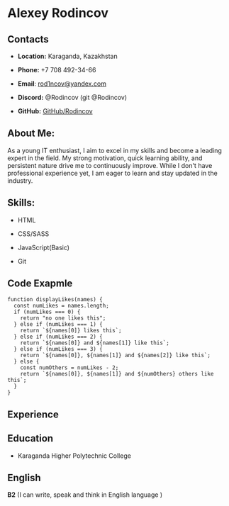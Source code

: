 # **Alexey Rodincov**


## Contacts


+ **Location:** Karaganda, Kazakhstan


+ **Phone:** +7 708 492-34-66


+ **Email**: rod1ncov@yandex.com 


+ **Discord:** @Rodincov (git @Rodincov)


+ **GitHub:**  [GitHub/Rodincov](https://github.com/Rodincov/)


## **About Me:** 


As a young IT enthusiast, I aim to excel in my skills and become a leading expert in the field. My strong motivation, quick learning ability, and persistent nature drive me to continuously improve. While I don't have professional experience yet, I am eager to learn and stay updated in the industry.


## **Skills:**


+ HTML


+ CSS/SASS


+ JavaScript(Basic)


+ Git

## **Code Exapmle** 

```
function displayLikes(names) {
  const numLikes = names.length;
  if (numLikes === 0) {
    return "no one likes this";
  } else if (numLikes === 1) {
    return `${names[0]} likes this`;
  } else if (numLikes === 2) {
    return `${names[0]} and ${names[1]} like this`;
  } else if (numLikes === 3) {
    return `${names[0]}, ${names[1]} and ${names[2]} like this`;
  } else {
    const numOthers = numLikes - 2;
    return `${names[0]}, ${names[1]} and ${numOthers} others like this`;
  }
}
```
## **Experience** 


## **Education**


+ Karaganda Higher Polytechnic College


## **English** 

**B2** (I can write, speak and think in English language )
